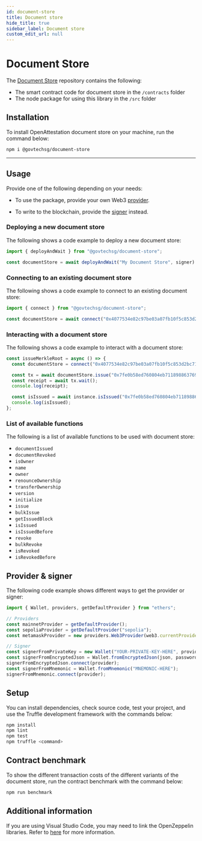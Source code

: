 ```yaml
---
id: document-store
title: Document store
hide_title: true
sidebar_label: Document store
custom_edit_url: null
---
```


# Document Store

The [Document Store](https://github.com/Open-Attestation/document-store) repository contains the following: 

* The smart contract code for document store in the `/contracts` folder
* The node package for using this library in the `/src` folder

## Installation

To install OpenAttestation document store on your machine, run the command below:

```sh
npm i @govtechsg/document-store
```

---

## Usage

Provide one of the following depending on your needs:

* To use the package, provide your own Web3 [provider](https://docs.ethers.io/v5/api/providers/api-providers/).

* To write to the blockchain, provide the [signer](https://docs.ethers.io/v5/api/signer/#Wallet) instead.

### Deploying a new document store

The following shows a code example to deploy a new document store:

```ts
import { deployAndWait } from "@govtechsg/document-store";

const documentStore = await deployAndWait("My Document Store", signer).then(console.log);
```

### Connecting to an existing document store

The following shows a code example to connect to an existing document store:

```ts
import { connect } from "@govtechsg/document-store";

const documentStore = await connect("0x4077534e82c97be03a07fb10f5c853d2bc7161fb", providerOrSigner);
```

### Interacting with a document store

The following shows a code example to interact with a document store:

```ts
const issueMerkleRoot = async () => {
  const documentStore = connect("0x4077534e82c97be03a07fb10f5c853d2bc7161fb", signer);

  const tx = await documentStore.issue("0x7fe0b58ed760804eb7118988637693c4351613be327b56527e55bcd0a8d170d7");
  const receipt = await tx.wait();
  console.log(receipt);

  const isIssued = await instance.isIssued("0x7fe0b58ed760804eb7118988637693c4351613be327b56527e55bcd0a8d170d7");
  console.log(isIssued);
};
```

### List of available functions

The following is a list of available functions to be used with document store:

- `documentIssued`
- `documentRevoked`
- `isOwner`
- `name`
- `owner`
- `renounceOwnership`
- `transferOwnership`
- `version`
- `initialize`
- `issue`
- `bulkIssue`
- `getIssuedBlock`
- `isIssued`
- `isIssuedBefore`
- `revoke`
- `bulkRevoke`
- `isRevoked`
- `isRevokedBefore`

## Provider & signer

The following code example shows different ways to get the provider or signer:

```ts
import { Wallet, providers, getDefaultProvider } from "ethers";

// Providers
const mainnetProvider = getDefaultProvider();
const sepoliaProvider = getDefaultProvider("sepolia");
const metamaskProvider = new providers.Web3Provider(web3.currentProvider); // Will change network automatically

// Signer
const signerFromPrivateKey = new Wallet("YOUR-PRIVATE-KEY-HERE", provider);
const signerFromEncryptedJson = Wallet.fromEncryptedJson(json, password);
signerFromEncryptedJson.connect(provider);
const signerFromMnemonic = Wallet.fromMnemonic("MNEMONIC-HERE");
signerFromMnemonic.connect(provider);
```

## Setup

You can install dependencies, check source code, test your project, and use the Truffle development framework with the commands below:

```sh
npm install
npm lint
npm test
npm truffle <command>
```

## Contract benchmark

To show the different transaction costs of the different variants of the document store, run the contract benchmark with the command below:

```sh
npm run benchmark
```

## Additional information

If you are using Visual Studio Code, you may need to link the OpenZeppelin libraries. Refer to [here](https://github.com/juanfranblanco/vscode-solidity#openzeppelin) for more information.
